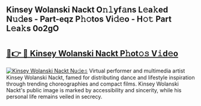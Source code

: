 ## Kinsey Wolanski Nackt O𝚗𝚕yf𝚊ns L𝚎a𝚔ed N𝚞𝚍es - Part-eqz P𝚑𝚘tos Vi𝚍𝚎o - H𝚘𝚝 Part L𝚎a𝚔s 0o2gO

# <h2><a href="http://kf8m4k.oniu.top/?m=Kinsey+Wolanski+Nackt">🔗👉 🔴 Kinsey Wolanski Nackt P𝚑ot𝚘𝚜 V𝚒d𝚎o</a></h2>

[![Kinsey Wolanski Nackt Nu𝚍e𝚜](https://i.imgur.com/0qMVB7G.gif)](http://kf8m4k.oniu.top/?m=Kinsey+Wolanski+Nackt)
Virtual performer and multimedia artist Kinsey Wolanski Nackt, famed for distributing dance and lifestyle inspiration through trending choreographies and compact films. Kinsey Wolanski Nackt's public image is marked by accessibility and sincerity, while his personal life remains veiled in secrecy.  
